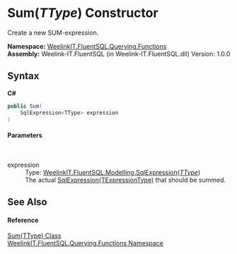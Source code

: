 # Sum(*TType*) Constructor 
 

Create a new SUM-expression.

**Namespace:**&nbsp;<a href="6b99a131-e31e-85f7-077f-e177553e0606">WeelinkIT.FluentSQL.Querying.Functions</a><br />**Assembly:**&nbsp;Weelink-IT.FluentSQL (in Weelink-IT.FluentSQL.dll) Version: 1.0.0

## Syntax

**C#**<br />
``` C#
public Sum(
	SqlExpression<TType> expression
)
```


#### Parameters
&nbsp;<dl><dt>expression</dt><dd>Type: <a href="6d3bd1b1-9588-4b2a-b617-fde5eea88b0a">WeelinkIT.FluentSQL.Modelling.SqlExpression</a>(<a href="c6b55f19-ca82-e61f-09bb-d893e7c1d881">*TType*</a>)<br />The actual <a href="6d3bd1b1-9588-4b2a-b617-fde5eea88b0a">SqlExpression(TExpressionType)</a> that should be summed.</dd></dl>

## See Also


#### Reference
<a href="c6b55f19-ca82-e61f-09bb-d893e7c1d881">Sum(TType) Class</a><br /><a href="6b99a131-e31e-85f7-077f-e177553e0606">WeelinkIT.FluentSQL.Querying.Functions Namespace</a><br />